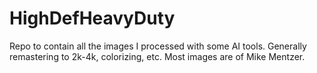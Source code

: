 # HighDefHeavyDuty
Repo to contain all the images I processed with some AI tools. Generally remastering to 2k-4k, colorizing, etc. Most images are of Mike Mentzer.
